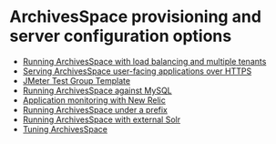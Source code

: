 ArchivesSpace provisioning and server configuration options
============================================================

* [Running ArchivesSpace with load balancing and multiple tenants](./clustering.md)
* [Serving ArchivesSpace user-facing applications over HTTPS](./https.md)
* [JMeter Test Group Template](./jmeter.md)
* [Running ArchivesSpace against MySQL](./mysql.md)
* [Application monitoring with New Relic](./newrelic.md)
* [Running ArchivesSpace under a prefix](./prefix.md)
* [Running ArchivesSpace with external Solr](./solr.md)
* [Tuning ArchivesSpace](./tuning.md)
